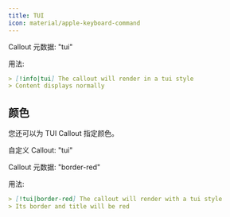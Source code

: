 ```yaml
---
title: TUI
icon: material/apple-keyboard-command
---
```


Callout 元数据: "tui"

用法:

```md
> [!info|tui] The callout will render in a tui style
> Content displays normally
```

## 颜色
您还可以为 TUI Callout 指定颜色。

自定义 Callout: "tui"

Callout 元数据: "border-red"

用法:

```md
> [!tui|border-red] The callout will render with a tui style
> Its border and title will be red
```
